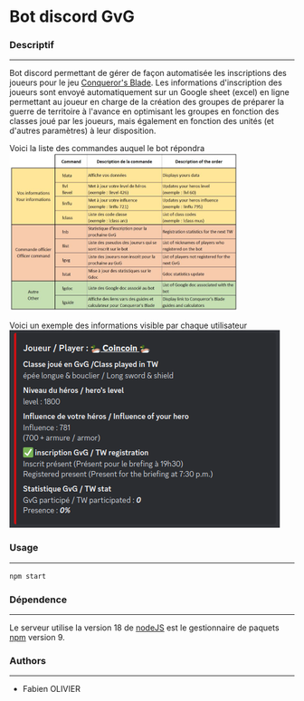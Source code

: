 # Bot discord GvG

### Descriptif
_______
Bot discord permettant de gérer de façon automatisée les inscriptions des joueurs pour le jeu [Conqueror's Blade](https://conqblade.com/fr).
Les informations d'inscription des joueurs sont envoyé automatiquement sur un Google sheet (excel) en ligne permettant au joueur en charge de la création des groupes de préparer la guerre de territoire à l'avance en optimisant les groupes en fonction des classes joué par les joueurs, mais également en fonction des unités (et d'autres paramètres) à leur disposition.

Voici la liste des commandes auquel le bot répondra <br>
<img src='./img/info.jpg' width="80%">

Voici un exemple des informations visible par chaque utilisateur <br>
![Exemple d'information](./img/data.png)


### Usage
_______
```go
npm start
```


### Dépendence
_______
Le serveur utilise la version 18 de [nodeJS](https://nodejs.org/en) est le gestionnaire de paquets [npm](https://www.npmjs.com) version 9.<br>


### Authors
_______
+ Fabien OLIVIER
